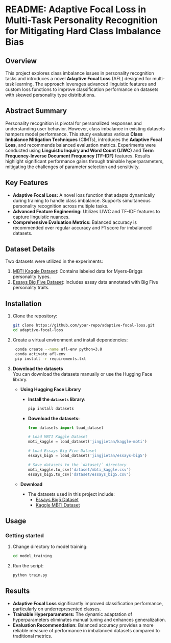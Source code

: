 # README: Adaptive Focal Loss in Multi-Task Personality Recognition for Mitigating Hard Class Imbalance Bias

## Overview
This project explores class imbalance issues in personality recognition tasks and introduces a novel **Adaptive Focal Loss** (AFL) designed for multi-task learning. The approach leverages advanced linguistic features and custom loss functions to improve classification performance on datasets with skewed personality type distributions.

## Abstract Summary
Personality recognition is pivotal for personalized responses and understanding user behavior. However, class imbalance in existing datasets hampers model performance. This study evaluates various **Class Imbalance Mitigation Techniques** (CIMTs), introduces the **Adaptive Focal Loss**, and recommends balanced evaluation metrics. Experiments were conducted using **Linguistic Inquiry and Word Count (LIWC)** and **Term Frequency-Inverse Document Frequency (TF-IDF)** features. Results highlight significant performance gains through trainable hyperparameters, mitigating the challenges of parameter selection and sensitivity.

## Key Features
- **Adaptive Focal Loss:** A novel loss function that adapts dynamically during training to handle class imbalance. Supports simultaneous personality recognition across multiple tasks.
- **Advanced Feature Engineering:** Utilizes LIWC and TF-IDF features to capture linguistic nuances.
- **Comprehensive Evaluation Metrics:** Balanced accuracy is recommended over regular accuracy and F1 score for imbalanced datasets.

## Dataset Details
Two datasets were utilized in the experiments:
1. [MBTI Kaggle Dataset](https://huggingface.co/datasets/jingjietan/kaggle-mbti): Contains labeled data for Myers-Briggs personality types.
2. [Essays Big Five Dataset](https://huggingface.co/datasets/jingjietan/essays-big5): Includes essay data annotated with Big Five personality traits.

## Installation
1. Clone the repository:
   ```bash
   git clone https://github.com/your-repo/adaptive-focal-loss.git
   cd adaptive-focal-loss
   ```
2. Create a virtual environment and install dependencies:
   ```bash
    conda create --name afl-env python=3.8
    conda activate afl-env
    pip install -r requirements.txt
   ```

3. **Download the datasets**  
    You can download the datasets manually or use the Hugging Face library.

    - **Using Hugging Face Library**  
        -  **Install the `datasets` library:**
            ```bash
            pip install datasets
            ```
        - **Download the datasets:**
            ```python
            from datasets import load_dataset

            # Load MBTI Kaggle Dataset
            mbti_kaggle = load_dataset('jingjietan/kaggle-mbti')

            # Load Essays Big Five Dataset
            essays_big5 = load_dataset('jingjietan/essays-big5')

            # Save datasets to the `dataset/` directory
            mbti_kaggle.to_csv('dataset/mbti_kaggle.csv')
            essays_big5.to_csv('dataset/essays_big5.csv')
            ```

    - **Download**
        - The datasets used in this project include:
            - [Essays Big5 Dataset](https://huggingface.co/datasets/jingjietan/essays-big5)
            - [Kaggle MBTI Dataset](https://huggingface.co/datasets/jingjietan/kaggle-mbti)


## Usage

### Getting started
1. Change directory to model training:
    ```bash
    cd model_training
    ```
2. Run the script:
    ```bash
    python train.py
    ```


## Results
- **Adaptive Focal Loss** significantly improved classification performance, particularly on underrepresented classes.
- **Trainable Hyperparameters:** The dynamic adaptation of hyperparameters eliminates manual tuning and enhances generalization.
- **Evaluation Recommendation:** Balanced accuracy provides a more reliable measure of performance in imbalanced datasets compared to traditional metrics.


